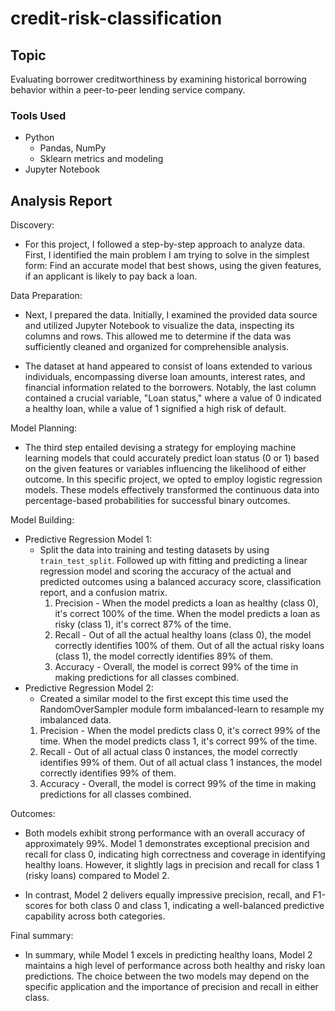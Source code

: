 # credit-risk-classification
## Topic
Evaluating borrower creditworthiness by examining historical borrowing behavior within a peer-to-peer lending service company.

### Tools Used 
- Python
  - Pandas, NumPy
  - Sklearn metrics and modeling
- Jupyter Notebook 

## Analysis Report
Discovery:
- For this project, I followed a step-by-step approach to analyze data. First, I identified the main problem I am trying to solve in the simplest form: Find an accurate model that best shows, using the given features, if an applicant is likely to pay back a loan.

Data Preparation:
- Next, I prepared the data. Initially, I examined the provided data source and utilized Jupyter Notebook to visualize the data, inspecting its columns and rows. This allowed me to determine if the data was sufficiently cleaned and organized for comprehensible analysis. 

- The dataset at hand appeared to consist of loans extended to various individuals, encompassing diverse loan amounts, interest rates, and financial information related to the borrowers. Notably, the last column contained a crucial variable, "Loan status," where a value of 0 indicated a healthy loan, while a value of 1 signified a high risk of default.

Model Planning:
- The third step entailed devising a strategy for employing machine learning models that could accurately predict loan status (0 or 1) based on the given features or variables influencing the likelihood of either outcome. In this specific project, we opted to employ logistic regression models. These models effectively transformed the continuous data into percentage-based probabilities for successful binary outcomes.

Model Building:
- Predictive Regression Model 1:
  - Split the data into training and testing datasets by using `train_test_split`. Followed up with fitting and predicting a linear regression model and scoring the accuracy of the actual and predicted outcomes using a balanced accuracy score, classification report, and a confusion matrix.
    1. Precision -  When the model predicts a loan as healthy (class 0), it's correct 100% of the time. When the model predicts a loan as risky (class 1), it's correct 87% of the time.
    2. Recall - Out of all the actual healthy loans (class 0), the model correctly identifies 100% of them. Out of all the actual risky loans (class 1), the model correctly identifies 89% of them.
    3. Accuracy - Overall, the model is correct 99% of the time in making predictions for all classes combined.
-  Predictive Regression Model 2:
    -  Created a similar model to the first except this time used the RandomOverSampler module form imbalanced-learn to resample my imbalanced data.
    1. Precision - When the model predicts class 0, it's correct 99% of the time. When the model predicts class 1, it's correct 99% of the time.
    2. Recall - Out of all actual class 0 instances, the model correctly identifies 99% of them. Out of all actual class 1 instances, the model correctly identifies 99% of them.
    3. Accuracy - Overall, the model is correct 99% of the time in making predictions for all classes combined.

Outcomes: 
- Both models exhibit strong performance with an overall accuracy of approximately 99%. Model 1 demonstrates exceptional precision and recall for class 0, indicating high correctness and coverage in identifying healthy loans. However, it slightly lags in precision and recall for class 1 (risky loans) compared to Model 2.

- In contrast, Model 2 delivers equally impressive precision, recall, and F1-scores for both class 0 and class 1, indicating a well-balanced predictive capability across both categories.

Final summary:
- In summary, while Model 1 excels in predicting healthy loans, Model 2 maintains a high level of performance across both healthy and risky loan predictions. The choice between the two models may depend on the specific application and the importance of precision and recall in either class.
